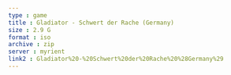 ```yaml
---
type : game
title : Gladiator - Schwert der Rache (Germany)
size : 2.9 G
format : iso
archive : zip
server : myrient
link2 : Gladiator%20-%20Schwert%20der%20Rache%20%28Germany%29
---
```

